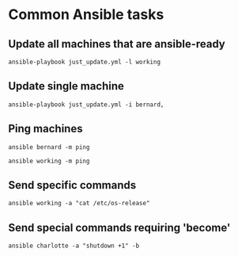 # Common Ansible tasks

## Update all machines that are ansible-ready

	ansible-playbook just_update.yml -l working

## Update single machine

	ansible-playbook just_update.yml -i bernard,

## Ping machines

	ansible bernard -m ping

	ansible working -m ping

## Send specific commands

	ansible working -a "cat /etc/os-release"

## Send special commands requiring 'become'

	ansible charlotte -a "shutdown +1" -b

